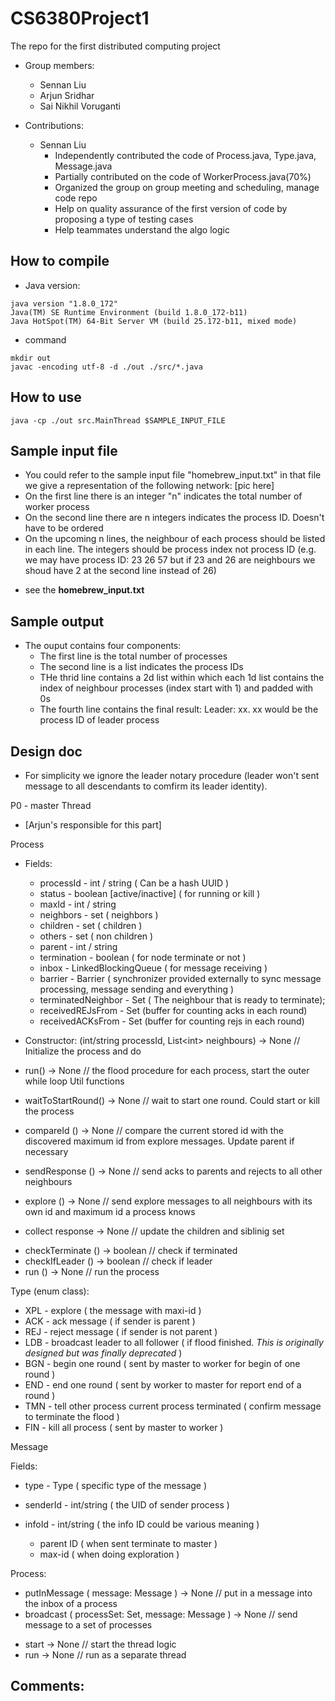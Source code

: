 # CS6380Project1

The repo for the first distributed computing project

- Group members:

  - Sennan Liu
  - Arjun Sridhar
  - Sai Nikhil Voruganti

- Contributions:
  - Sennan Liu
    - Independently contributed the code of Process.java, Type.java, Message.java
    - Partially contributed on the code of WorkerProcess.java(70%)
    - Organized the group on group meeting and scheduling, manage code repo
    - Help on quality assurance of the first version of code by proposing a type of testing cases
    - Help teammates understand the algo logic

## How to compile

- Java version:

```
java version "1.8.0_172"
Java(TM) SE Runtime Environment (build 1.8.0_172-b11)
Java HotSpot(TM) 64-Bit Server VM (build 25.172-b11, mixed mode)
```

- command

```
mkdir out
javac -encoding utf-8 -d ./out ./src/*.java
```

## How to use

```
java -cp ./out src.MainThread $SAMPLE_INPUT_FILE
```

## Sample input file

- You could refer to the sample input file "homebrew_input.txt" in that file we give a representation of the following network:
  [pic here]
- On the first line there is an integer "n" indicates the total number of worker process
- On the second line there are n integers indicates the process ID. Doesn't have to be ordered
- On the upcoming n lines, the neighbour of each process should be listed in each line. The integers should be process index not process ID (e.g. we may have process ID: 23 26 57 but if 23 and 26 are neighbours we shoud have 2 at the second line instead of 26)

* see the **homebrew_input.txt**

## Sample output

- The ouput contains four components:
  - The first line is the total number of processes
  - The second line is a list indicates the process IDs
  - THe thrid line contains a 2d list within which each 1d list contains the index of neighbour processes (index start with 1) and padded with 0s
  - The fourth line contains the final result: Leader: xx. xx would be the process ID of leader process

## Design doc

- For simplicity we ignore the leader notary procedure (leader won't sent message to all descendants to comfirm its leader identity).

P0 - master Thread

- [Arjun's responsible for this part]

Process

- Fields:

  - processId - int / string ( Can be a hash UUID )
  - status - boolean \[active/inactive\] ( for running or kill )
  - maxId - int / string
  - neighbors - set ( neighbors )
  - children - set ( children )
  - others - set ( non children )
  - parent - int / string
  - termination - boolean ( for node terminate or not )
  - inbox - LinkedBlockingQueue ( for message receiving )
  - barrier - Barrier ( synchronizer provided externally to sync message processing, message sending and everything )

  * terminatedNeighbor - Set ( The neighbour that is ready to terminate);
  * receivedREJsFrom - Set (buffer for counting acks in each round)
  * receivedACKsFrom - Set (buffer for counting rejs in each round)

- Constructor: (int/string processId, List\<int\> neighbours) -> None
  // Initialize the process and do
- run() -> None
  // the flood procedure for each process, start the outer while loop
  Util functions
- waitToStartRound() -> None
  // wait to start one round. Could start or kill the process
- compareId () -> None
  // compare the current stored id with the discovered maximum id from explore messages. Update parent if necessary
- sendResponse () -> None
  // send acks to parents and rejects to all other neighbours
- explore () -> None
  // send explore messages to all neighbours with its own id and maximum id a process knows

* collect response -> None
  // update the children and siblinig set

- checkTerminate () -> boolean
  // check if terminated
- checkIfLeader () -> boolean
  // check if leader
- run () -> None
  // run the process

Type (enum class):

- XPL - explore ( the message with maxi-id )
- ACK - ack message ( if sender is parent )
- REJ - reject message ( if sender is not parent )
- LDB - broadcast leader to all follower ( if flood finished. _This is originally designed but was finally deprecated_ )
- BGN - begin one round ( sent by master to worker for begin of one round )
- END - end one round ( sent by worker to master for report end of a round )
- TMN - tell other process current process terminated ( confirm message to terminate the flood )
- FIN - kill all process ( sent by master to worker )

Message

Fields:

- type - Type ( specific type of the message )

- senderId - int/string ( the UID of sender process )
- infoId - int/string ( the info ID could be various meaning )
  - parent ID ( when sent terminate to master )
  - max-id ( when doing exploration )

Process:

- putInMessage ( message: Message ) -> None
  // put in a message into the inbox of a process
- broadcast ( processSet: Set, message: Message ) -> None
  // send message to a set of processes

* start -> None // start the thread logic
* run -> None // run as a separate thread

## Comments:

